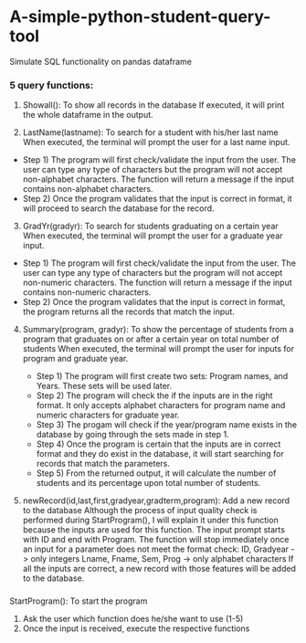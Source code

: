# A-simple-python-student-query-tool
Simulate SQL functionality on pandas dataframe

### 5 query functions:
1. Showall(): To show all records in the database
        If executed, it will print the whole dataframe in the output.

2. LastName(lastname): To search for a student with his/her last name
        When executed, the terminal will prompt the user for a last name input. 
- Step 1) The program will first check/validate the input from the user. The user can type any type of characters but the program will not accept non-alphabet characters. The function will return a message if the input contains non-alphabet characters.
- Step 2) Once the program validates that the input is correct in format, it will proceed to search the database for the record.

3. GradYr(gradyr): To search for students graduating on a certain year
        When executed, the terminal will prompt the user for a graduate year input.
- Step 1) The program will first check/validate the input from the user. The user can type any type of characters but the program will not accept non-numeric characters. The function will return a message if the input contains non-numeric characters. 
- Step 2) Once the program validates that the input is correct in format, the program returns all the records that match the input.

4. Summary(program, gradyr): To show the percentage of students from a program that graduates on or after a certain year on total number of students
        When executed, the terminal will prompt the user for inputs for program and graduate year.
    - Step 1) The program will first create two sets: Program names, and Years. These sets will be used later.
    - Step 2) The program will check the if the inputs are in the right format. It only accepts alphabet characters for program name and numeric characters for graduate year.
    - Step 3) The progam will check if the year/program name exists in the database by going through the sets made in step 1.
    - Step 4) Once the program is certain that the inputs are in correct format and they do exist in the database, it will start searching for records that match the parameters. 
    - Step 5) From the returned output, it will calculate the number of students and its percentage upon total number of students.

5. newRecord(id,last,first,gradyear,gradterm,program): Add a new record to the database
    Although the process of input quality check is performed during StartProgram(), I will explain it under this function because the inputs are used for this function.
    The input prompt starts with ID and end with Program. The function will stop immediately once an input for a parameter does not meet the format check:
            ID, Gradyear -> only integers
            Lname, Fname, Sem, Prog -> only alphabet characters
    If all the inputs are correct, a new record with those features will be added to the database.
###
StartProgram(): To start the program
1. Ask the user which function does he/she want to use (1-5)
2. Once the input is received, execute the respective functions
